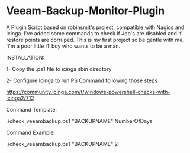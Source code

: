 # Veeam-Backup-Monitor-Plugin
A Plugin Script based on robinsmit's project, compatible with Nagios and Icinga. I've added some commands to check if Job's are disabled and if restore points are corruped.  This is my first project so be gentle with me, 'i'm a poor little IT boy who wants to be a man.

INSTALLATION:

1- Copy the .ps1 file to icinga sbin directory

2- Configure Icinga to run PS Command following those steps

https://community.icinga.com/t/windows-powershell-checks-with-icinga2/712

Command Template:

./check_veeambackup.ps1 "BACKUPNAME" NumberOfDays
  
Command Example: 

./check_veeambackup.ps1 "BACKUPNAME" 2


